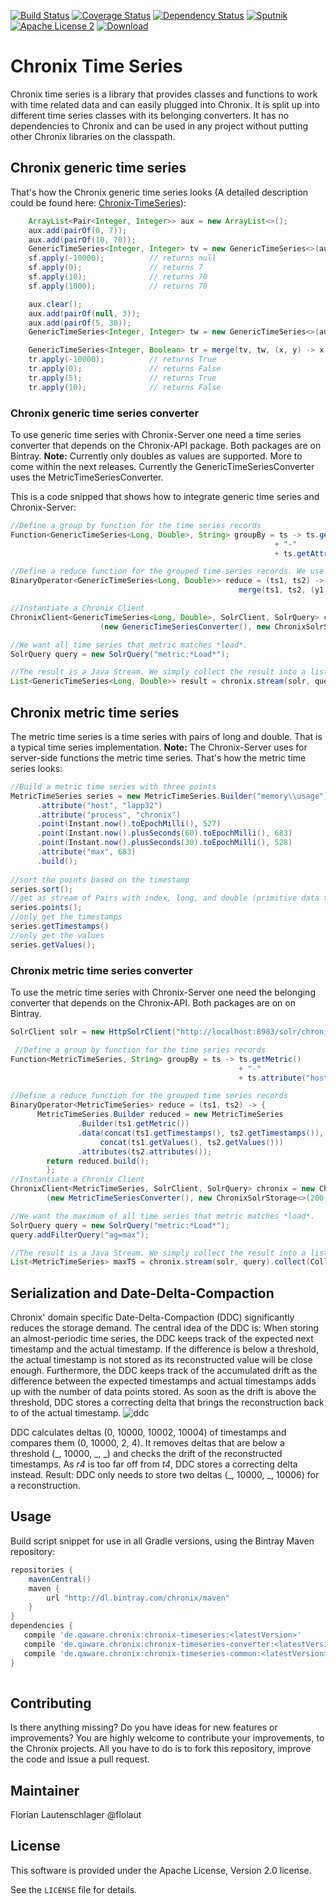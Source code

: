 [![Build Status](https://travis-ci.org/ChronixDB/chronix.timeseries.svg)](https://travis-ci.org/ChronixDB/chronix.timeseries)
[![Coverage Status](https://coveralls.io/repos/github/ChronixDB/chronix.timeseries/badge.svg?branch=master)](https://coveralls.io/github/ChronixDB/chronix.timeseries?branch=master)
[![Dependency Status](https://dependencyci.com/github/ChronixDB/chronix.timeseries/badge)](https://dependencyci.com/github/ChronixDB/chronix.timeseries)
[![Sputnik](https://sputnik.ci/conf/badge)](https://sputnik.ci/app#/builds/ChronixDB/chronix.timeseries)
[![Apache License 2](http://img.shields.io/badge/license-ASF2-blue.svg)](https://github.com/ChronixDB/chronix.timeseries/blob/master/LICENSE)
[ ![Download](https://api.bintray.com/packages/chronix/maven/chronix-timeseries/images/download.svg) ](https://bintray.com/chronix/maven/chronix-timeseries/_latestVersion)

# Chronix Time Series
Chronix time series is a library that provides classes and functions to work with time related data and can easily plugged into Chronix.
It is split up into different time series classes with its belonging converters.
It has no dependencies to Chronix and can be used in any project without putting other Chronix libraries on the classpath.

## Chronix generic time series
That's how the Chronix generic time series looks (A detailed description could be found here:
[Chronix-TimeSeries](https://github.com/ChronixDB/chronix.timeseries/tree/master/chronix-timeseries)):
```java
	ArrayList<Pair<Integer, Integer>> aux = new ArrayList<>();
	aux.add(pairOf(0, 7));
	aux.add(pairOf(10, 70));
	GenericTimeSeries<Integer, Integer> tv = new GenericTimeSeries<>(aux);
	sf.apply(-10000);          // returns null
	sf.apply(0);               // returns 7
	sf.apply(10);              // returns 70
	sf.apply(1000);            // returns 70

	aux.clear();
	aux.add(pairOf(null, 3));
	aux.add(pairOf(5, 30));
	GenericTimeSeries<Integer, Integer> tw = new GenericTimeSeries<>(aux);

	GenericTimeSeries<Integer, Boolean> tr = merge(tv, tw, (x, y) -> x < y);
	tr.apply(-10000);          // returns True
	tr.apply(0);               // returns False
	tr.apply(5);               // returns True
	tr.apply(10);              // returns False
```

### Chronix generic time series converter
To use generic time series with Chronix-Server one need a time series converter that depends on the Chronix-API package. 
Both packages are on Bintray.
**Note:** Currently only doubles as values are supported. More to come within the next releases. Currently the GenericTimeSeriesConverter uses the MetricTimeSeriesConverter.

This is a code snipped that shows how to integrate generic time series and Chronix-Server:
```Java
//Define a group by function for the time series records
Function<GenericTimeSeries<Long, Double>, String> groupBy = ts -> ts.getAttribute("metric") 
                                                           + "-"
                                                           + ts.getAttribute("host");

//Define a reduce function for the grouped time series records. We use the average.
BinaryOperator<GenericTimeSeries<Long, Double>> reduce = (ts1, ts2) -> 
                                                   merge(ts1, ts2, (y1, y2) -> (y1 + y2) / 2);

//Instantiate a Chronix Client
ChronixClient<GenericTimeSeries<Long, Double>, SolrClient, SolrQuery> chronix = new ChronixClient<>
                    (new GenericTimeSeriesConverter(), new ChronixSolrStorage<>(200, groupBy, reduce));

//We want all time series that metric matches *load*.
SolrQuery query = new SolrQuery("metric:*Load*");

//The result is a Java Stream. We simply collect the result into a list.
List<GenericTimeSeries<Long, Double>> result = chronix.stream(solr, query).collect(Collectors.toList());
```

## Chronix metric time series
The metric time series is a time series with pairs of long and double. That is a typical time series implementation. 
**Note:** The Chronix-Server uses for server-side functions the metric time series.
That's how the metric time series looks:
```java
//Build a metric time series with three points
MetricTimeSeries series = new MetricTimeSeries.Builder("memory\\usage")
      .attribute("host", "lapp32")
      .attribute("process", "chronix")
      .point(Instant.now().toEpochMilli(), 527)
      .point(Instant.now().plusSeconds(60).toEpochMilli(), 683)
      .point(Instant.now().plusSeconds(30).toEpochMilli(), 528)
      .attribute("max", 683)
      .build();
      
//sort the points based on the timestamp
series.sort();
//get as stream of Pairs with index, long, and double (primitive data types)
series.points();
//only get the timestamps
series.getTimestamps()
//only get the values
series.getValues();
```

### Chronix metric time series converter
To use the metric time series with Chronix-Server one need the belonging converter that depends on the Chronix-API.
Both packages are on on Bintray.

```java
SolrClient solr = new HttpSolrClient("http://localhost:8983/solr/chronix/");

 //Define a group by function for the time series records
Function<MetricTimeSeries, String> groupBy = ts -> ts.getMetric() 
                                                   + "-" 
                                                   + ts.attribute("host");

//Define a reduce function for the grouped time series records
BinaryOperator<MetricTimeSeries> reduce = (ts1, ts2) -> {
      MetricTimeSeries.Builder reduced = new MetricTimeSeries
               .Builder(ts1.getMetric())
               .data(concat(ts1.getTimestamps(), ts2.getTimestamps()),
                    concat(ts1.getValues(), ts2.getValues()))
               .attributes(ts2.attributes());
        return reduced.build();
        };
//Instantiate a Chronix Client
ChronixClient<MetricTimeSeries, SolrClient, SolrQuery> chronix = new ChronixClient<>
        (new MetricTimeSeriesConverter(), new ChronixSolrStorage<>(200, groupBy, reduce));

//We want the maximum of all time series that metric matches *load*.
SolrQuery query = new SolrQuery("metric:*Load*");
query.addFilterQuery("ag=max");

//The result is a Java Stream. We simply collect the result into a list.
List<MetricTimeSeries> maxTS = chronix.stream(solr, query).collect(Collectors.toList());
```

## Serialization and Date-Delta-Compaction
Chronix' domain specific Date-Delta-Compaction (DDC) significantly reduces the storage demand.
The central idea of the DDC is: When storing an almost-periodic time series, the DDC keeps track of the expected next timestamp and the actual timestamp.
If the difference is below a threshold, the actual timestamp is not stored as its reconstructed value will be close enough.
Furthermore, the DDC keeps track of the accumulated drift as the difference between the expected timestamps and actual timestamps
adds up with the number of data points stored.
As soon as the drift is above the threshold, DDC stores a correcting delta that brings the reconstruction back to of the actual timestamp.
![ddc](https://cloud.githubusercontent.com/assets/3796738/19962421/c83f5fc0-a1b7-11e6-8c40-08dca99d46fb.png)

DDC calculates deltas (0, 10000, 10002, 10004) of timestamps and compares them (0, 10000, 2, 4).
It removes deltas that are below a threshold (\_, 10000, \_, \_) and checks the drift of the reconstructed timestamps.
As _r4_ is too far off from _t4_, DDC stores a correcting delta instead.
Result: DDC only needs to store two deltas (\_, 10000, \_, 10006) for a reconstruction.


## Usage
Build script snippet for use in all Gradle versions, using the Bintray Maven repository:

```groovy
repositories {
    mavenCentral()
    maven { 
        url "http://dl.bintray.com/chronix/maven" 
    }
}
dependencies {
   compile 'de.qaware.chronix:chronix-timeseries:<latestVersion>'
   compile 'de.qaware.chronix:chronix-timeseries-converter:<latestVersion>'
   compile 'de.qaware.chronix:chronix-timeseries-common:<latestVersion>'
}
 
```


## Contributing

Is there anything missing? Do you have ideas for new features or improvements? You are highly welcome to contribute
your improvements, to the Chronix projects. All you have to do is to fork this repository,
improve the code and issue a pull request.

## Maintainer

Florian Lautenschlager @flolaut

## License

This software is provided under the Apache License, Version 2.0 license.

See the `LICENSE` file for details.
